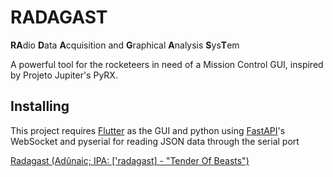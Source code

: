 # RADAGAST

**RA**dio **D**ata **A**cquisition and **G**raphical **A**nalysis **S**ys**T**em

A powerful tool for the rocketeers in need of a Mission Control GUI, inspired by Projeto Jupiter's PyRX.

## Installing

This project requires [Flutter](https://docs.flutter.dev/get-started/install) as the GUI and python using [FastAPI](https://fastapi.tiangolo.com/)'s WebSocket and pyserial for reading JSON data through the serial port

[Radagast (Adûnaic; IPA: ['radagast] - "Tender Of Beasts")](https://lotr.fandom.com/wiki/Radagast)
